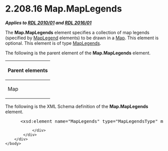 <html dir="LTR" xmlns:mshelp="http://msdn.microsoft.com/mshelp" xmlns:ddue="http://ddue.schemas.microsoft.com/authoring/2003/5" xmlns:xlink="http://www.w3.org/1999/xlink" xmlns:tool="http://www.microsoft.com/tooltip">
    <head>
        <meta http-equiv="Content-Type" content="text/html; CHARSET=utf-8"></meta>
        <meta name="save" content="history"></meta>
        <title>2.208.16 Map.MapLegends</title>
        <xml>
            <mshelp:toctitle title="2.208.16 Map.MapLegends"></mshelp:toctitle>
            <mshelp:rltitle title="[MS-RDL]: Map.MapLegends"></mshelp:rltitle>
            <mshelp:keyword index="A" term="38f1b668-2fa6-41d3-9b3e-7cff3eacfc3a"></mshelp:keyword>
            <mshelp:attr name="DCSext.ContentType" value="open specification"></mshelp:attr>
            <mshelp:attr name="AssetID" value="38f1b668-2fa6-41d3-9b3e-7cff3eacfc3a"></mshelp:attr>
            <mshelp:attr name="TopicType" value="kbRef"></mshelp:attr>
            <mshelp:attr name="DCSext.Title" value="[MS-RDL]: Map.MapLegends" />
        </xml>
    </head>
    <body>
        <div id="header">
            <h1 class="heading">2.208.16 Map.MapLegends</h1>
        </div>
        <div id="mainSection">
            <div id="mainBody">
                <div id="allHistory" class="saveHistory"></div>
                <div id="sectionSection0" class="section" name="collapseableSection">
                    

<p><b><i>Applies to </i></b><a href="3428e690-a348-4ec7-8a6a-8efb42d2cdee.htm"><b><i>RDL 2010/01</i></b></a><b><i>
and </i></b><a href="52ce3983-2bfc-4e72-9359-42aaf5fe4509.htm"><b><i>RDL 2016/01</i></b></a></p>

<p>The <b>Map.MapLegends</b> element specifies a collection of
map legends (specified by <a href="71c7ce11-4e8a-433b-975a-731e089ea04f.htm">MapLegend</a>
elements) to be drawn in a <a href="fd166dd8-6772-4507-b3f6-50a2b7cfd6ac.htm">Map</a>.
This element is optional. This element is of type <a href="08b818b5-0017-4623-a671-2d5b3b710187.htm">MapLegends</a>. </p>

<p>The following is the parent element of the <b>Map.MapLegends</b>
element.</p>

<table>
 <thead>
  <tr>
   <th>
   <p>Parent elements</p>
   </th>
  </tr>
 </thead>
 <tr>
  <td>
  <p>Map</p>
  </td>
 </tr>
</table>

<p>The following is the XML Schema definition of the <b>Map.MapLegends</b>
element.           </p>

<dl>
<dd>
<div><pre> &lt;xsd:element name=&quot;MapLegends&quot; type=&quot;MapLegendsType&quot; minOccurs=&quot;0&quot; /&gt;
</pre></div>
</dd></dl>


                </div>
            </div>
        </div>
    </body>
</html>